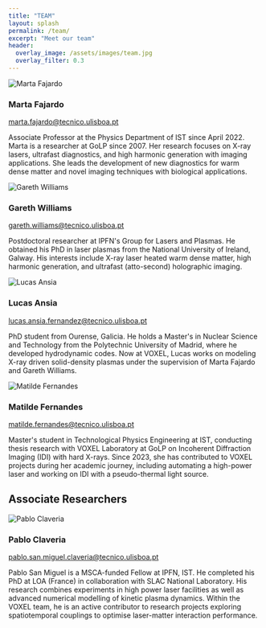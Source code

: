 ```yaml
---
title: "TEAM"
layout: splash
permalink: /team/
excerpt: "Meet our team"
header:
  overlay_image: /assets/images/team.jpg
  overlay_filter: 0.3
---
```


<!-- Marta -->
<div class="team-member-row">
  <img src="{{ '/assets/images/MF.png' | relative_url }}" alt="Marta Fajardo" class="team-photo-side">
  <div class="team-info">
    <h3>Marta Fajardo</h3>
    <p><a href="mailto:marta.fajardo@tecnico.ulisboa.pt">marta.fajardo@tecnico.ulisboa.pt</a></p>
    <p>Associate Professor at the Physics Department of IST since April 2022. Marta is a researcher at GoLP since 2007. Her research focuses on X-ray lasers, ultrafast diagnostics, and high harmonic generation with imaging applications. She leads the development of new diagnostics for warm dense matter and novel imaging techniques with biological applications.</p>
  </div>
</div>

<!-- Gareth -->
<div class="team-member-row">
  <img src="{{ '/assets/images/GW.png' | relative_url }}" alt="Gareth Williams" class="team-photo-side">
  <div class="team-info">
    <h3>Gareth Williams</h3>
    <p><a href="mailto:gareth.williams@tecnico.ulisboa.pt">gareth.williams@tecnico.ulisboa.pt</a></p>
    <p>Postdoctoral researcher at IPFN's Group for Lasers and Plasmas. He obtained his PhD in laser plasmas from the National University of Ireland, Galway. His interests include X-ray laser heated warm dense matter, high harmonic generation, and ultrafast (atto-second) holographic imaging.</p>
  </div>
</div>

<!-- Lucas -->
<div class="team-member-row">
  <img src="{{ '/assets/images/LA.jpeg' | relative_url }}" alt="Lucas Ansia" class="team-photo-side">
  <div class="team-info">
    <h3>Lucas Ansia</h3>
    <p><a href="mailto:lucas.ansia.fernandez@tecnico.ulisboa.pt">lucas.ansia.fernandez@tecnico.ulisboa.pt</a></p>
    <p>PhD student from Ourense, Galicia. He holds a Master's in Nuclear Science and Technology from the Polytechnic University of Madrid, where he developed hydrodynamic codes. Now at VOXEL, Lucas works on modeling X-ray driven solid-density plasmas under the supervision of Marta Fajardo and Gareth Williams.</p>
  </div>
</div>

<!-- Matilde -->
<div class="team-member-row">
  <img src="{{ '/assets/images/MFe.jpeg' | relative_url }}" alt="Matilde Fernandes" class="team-photo-side">
  <div class="team-info">
    <h3>Matilde Fernandes</h3>
    <p><a href="mailto:matilde.fernandes@tecnico.ulisboa.pt">matilde.fernandes@tecnico.ulisboa.pt</a></p>
    <p>Master's student in Technological Physics Engineering at IST, conducting thesis research with VOXEL Laboratory at GoLP on Incoherent Diffraction Imaging (IDI) with hard X-rays. Since 2023, she has contributed to VOXEL projects during her academic journey, including automating a high-power laser and working on IDI with a pseudo-thermal light source.</p>
  </div>
</div>

## Associate Researchers

<!-- Pablo -->
<div class="team-member-row">
  <img src="{{ '/assets/images/PCl.jpeg' | relative_url }}" alt="Pablo Claveria" class="team-photo-side">
  <div class="team-info">
    <h3>Pablo Claveria</h3>
    <p><a href="pablo.san.miguel.claveria@tecnico.ulisboa.pt">pablo.san.miguel.claveria@tecnico.ulisboa.pt</a></p>
    <p>Pablo San Miguel is a MSCA-funded Fellow at IPFN, IST.  He completed his PhD at LOA (France) in collaboration with SLAC National Laboratory. His research combines experiments in high power laser facilities as well as advanced numerical modelling of kinetic plasma dynamics. Within the VOXEL team, he is an active contributor to research projects exploring spatiotemporal couplings to optimise laser-matter interaction performance.</p>
  </div>
</div>

